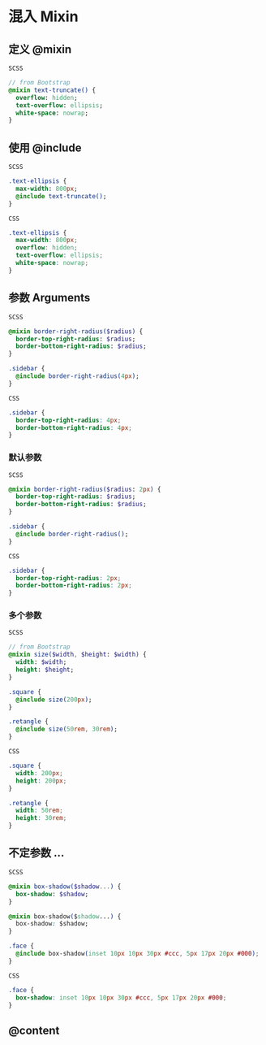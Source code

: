 # 混入 Mixin

## 定义 @mixin
`SCSS`
```sass
// from Bootstrap
@mixin text-truncate() {
  overflow: hidden;
  text-overflow: ellipsis;
  white-space: nowrap;
}
```

## 使用 @include
`SCSS`
```sass
.text-ellipsis {
  max-width: 800px;
  @include text-truncate();
}
```
`CSS`
```css
.text-ellipsis {
  max-width: 800px;
  overflow: hidden;
  text-overflow: ellipsis;
  white-space: nowrap;
}
```

## 参数 Arguments
`SCSS`
```sass
@mixin border-right-radius($radius) {
  border-top-right-radius: $radius;
  border-bottom-right-radius: $radius;
}

.sidebar {
  @include border-right-radius(4px);
}
```
`CSS`
```css
.sidebar {
  border-top-right-radius: 4px;
  border-bottom-right-radius: 4px;
}
```

### 默认参数
`SCSS`
```sass
@mixin border-right-radius($radius: 2px) {
  border-top-right-radius: $radius;
  border-bottom-right-radius: $radius;
}

.sidebar {
  @include border-right-radius();
}
```

`CSS`
```css
.sidebar {
  border-top-right-radius: 2px;
  border-bottom-right-radius: 2px;
}
```

### 多个参数
`SCSS`
```sass
// from Bootstrap
@mixin size($width, $height: $width) {
  width: $width;
  height: $height;
}

.square {
  @include size(200px);
}

.retangle {
  @include size(50rem, 30rem);
}
```
`CSS`
```css
.square {
  width: 200px;
  height: 200px;
}

.retangle {
  width: 50rem;
  height: 30rem;
}
```

## 不定参数 ...
`SCSS`
```sass
@mixin box-shadow($shadow...) {
  box-shadow: $shadow;
}
```
```css
@mixin box-shadow($shadow...) {
  box-shadow: $shadow;
}

.face {
  @include box-shadow(inset 10px 10px 30px #ccc, 5px 17px 20px #000);
}
```
`CSS`
```css
.face {
  box-shadow: inset 10px 10px 30px #ccc, 5px 17px 20px #000;
}
```

## @content


